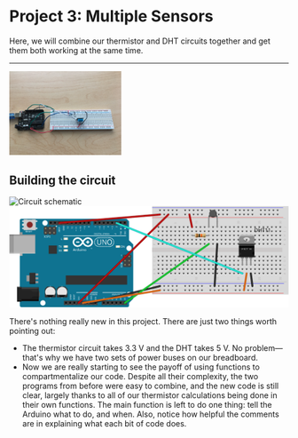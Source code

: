 # Project 3: Multiple Sensors

Here, we will combine our thermistor and DHT circuits together and get them both working at the same time.

---

<img alt="Photo of breadboard" width="40%" src="images/proj3-photo2.JPG">

## Building the circuit

![Circuit schematic](images/proj3-schem.svg)
![Breadboard diagram](images/proj3-bb.svg)

There's nothing really new in this project. There are just two things worth pointing out:

* The thermistor circuit takes 3.3 V and the DHT takes 5 V. No problem—that's why we have two sets of power buses on our breadboard.
* Now we are really starting to see the payoff of using functions to compartmentalize our code. Despite all their complexity, the two programs from before were easy to combine, and the new code is still clear, largely thanks to all of our thermistor calculations being done in their own functions. The main function is left to do one thing: tell the Arduino what to do, and when. Also, notice how helpful the comments are in explaining what each bit of code does.
